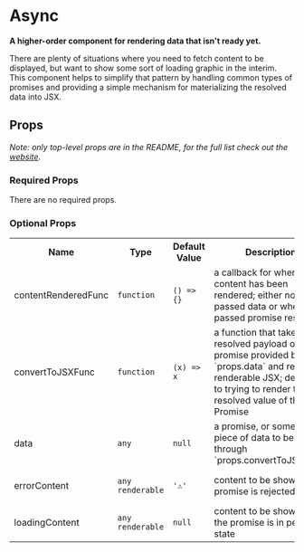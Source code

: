 <!---
THIS IS AN AUTOGENERATED FILE. EDIT INDEX.JS INSTEAD.
-->
# Async

__A higher-order component for rendering data that isn't ready yet.__

There are plenty of situations where you need to fetch content to be displayed, but want
to show some sort of loading graphic in the interim. This component helps to simplify
that pattern by handling common types of promises and providing a simple mechanism
for materializing the resolved data into JSX.

## Props

_Note: only top-level props are in the README, for the full list check out the [website](http://boundless.js.org/Async#props)._

### Required Props

There are no required props.


### Optional Props

<table>
<tr>
<th>Name</th>
<th>Type</th>
<th>Default Value</th>
<th>Description</th>
</tr>

<tr>
<td>contentRenderedFunc</td>
<td><pre><code>function</code></pre></td>
<td><pre><code class="language-js">() => {}</code></pre></td>
<td>a callback for when real content has been rendered; either normal passed data or when a passed promise resolves</td>
</tr>

<tr>
<td>convertToJSXFunc</td>
<td><pre><code>function</code></pre></td>
<td><pre><code class="language-js">(x) => x</code></pre></td>
<td>a function that takes the resolved payload of a promise provided by `props.data` and returns renderable JSX; defaults to trying to render the resolved value of the Promise</td>
</tr>

<tr>
<td>data</td>
<td><pre><code>any</code></pre></td>
<td><pre><code class="language-js">null</code></pre></td>
<td>a promise, or some other piece of data to be run through `props.convertToJSXFunc`</td>
</tr>

<tr>
<td>errorContent</td>
<td><pre><code>any renderable</code></pre></td>
<td><pre><code class="language-js">'⚠️'</code></pre></td>
<td>content to be shown if the promise is rejected</td>
</tr>

<tr>
<td>loadingContent</td>
<td><pre><code>any renderable</code></pre></td>
<td><pre><code class="language-js">null</code></pre></td>
<td>content to be shown while the promise is in pending state</td>
</tr>

</table>


